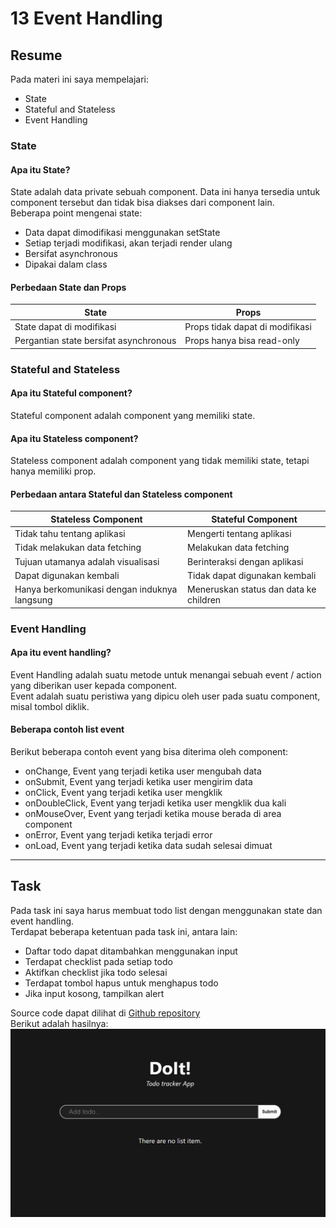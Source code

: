 # 13 Event Handling

## Resume

Pada materi ini saya mempelajari:

-   State
-   Stateful and Stateless
-   Event Handling

### State

#### Apa itu State?

State adalah data private sebuah component. Data ini hanya tersedia untuk component tersebut dan tidak bisa diakses dari component lain.  
Beberapa point mengenai state:

-   Data dapat dimodifikasi menggunakan setState
-   Setiap terjadi modifikasi, akan terjadi render ulang
-   Bersifat asynchronous
-   Dipakai dalam class

#### Perbedaan State dan Props

| State                                  | Props                           |
| -------------------------------------- | ------------------------------- |
| State dapat di modifikasi              | Props tidak dapat di modifikasi |
| Pergantian state bersifat asynchronous | Props hanya bisa read-only      |

### Stateful and Stateless

#### Apa itu Stateful component?

Stateful component adalah component yang memiliki state.

#### Apa itu Stateless component?

Stateless component adalah component yang tidak memiliki state, tetapi hanya memiliki prop.

#### Perbedaan antara Stateful dan Stateless component

| Stateless Component                          | Stateful Component                     |
| -------------------------------------------- | -------------------------------------- |
| Tidak tahu tentang aplikasi                  | Mengerti tentang aplikasi              |
| Tidak melakukan data fetching                | Melakukan data fetching                |
| Tujuan utamanya adalah visualisasi           | Berinteraksi dengan aplikasi           |
| Dapat digunakan kembali                      | Tidak dapat digunakan kembali          |
| Hanya berkomunikasi dengan induknya langsung | Meneruskan status dan data ke children |

### Event Handling

#### Apa itu event handling?

Event Handling adalah suatu metode untuk menangai sebuah event / action yang diberikan user kepada component.  
Event adalah suatu peristiwa yang dipicu oleh user pada suatu component, misal tombol diklik.

#### Beberapa contoh list event

Berikut beberapa contoh event yang bisa diterima oleh component:

-   onChange, Event yang terjadi ketika user mengubah data
-   onSubmit, Event yang terjadi ketika user mengirim data
-   onClick, Event yang terjadi ketika user mengklik
-   onDoubleClick, Event yang terjadi ketika user mengklik dua kali
-   onMouseOver, Event yang terjadi ketika mouse berada di area component
-   onError, Event yang terjadi ketika terjadi error
-   onLoad, Event yang terjadi ketika data sudah selesai dimuat

---

## Task

Pada task ini saya harus membuat todo list dengan menggunakan state dan event handling.  
Terdapat beberapa ketentuan pada task ini, antara lain:

-   Daftar todo dapat ditambahkan menggunakan input
-   Terdapat checklist pada setiap todo
-   Aktifkan checklist jika todo selesai
-   Terdapat tombol hapus untuk menghapus todo
-   Jika input kosong, tampilkan alert

Source code dapat dilihat di [Github repository](https://www.github.com/mbaharip/Assignment-Todo-List)  
Berikut adalah hasilnya:
![Screenshots](./screenshots/screenshots.png)
